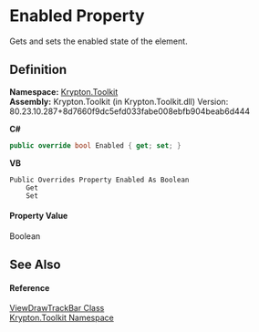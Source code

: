 # Enabled Property


Gets and sets the enabled state of the element.



## Definition
**Namespace:** <a href="79d2eac2-21f4-54ff-7552-b20c33c30600.md">Krypton.Toolkit</a>  
**Assembly:** Krypton.Toolkit (in Krypton.Toolkit.dll) Version: 80.23.10.287+8d7660f9dc5efd033fabe008ebfb904beab6d444

**C#**
``` C#
public override bool Enabled { get; set; }
```
**VB**
``` VB
Public Overrides Property Enabled As Boolean
	Get
	Set
```



#### Property Value
Boolean

## See Also


#### Reference
<a href="c4fe8079-0665-3daa-3153-8c8189a39b91.md">ViewDrawTrackBar Class</a>  
<a href="79d2eac2-21f4-54ff-7552-b20c33c30600.md">Krypton.Toolkit Namespace</a>  
